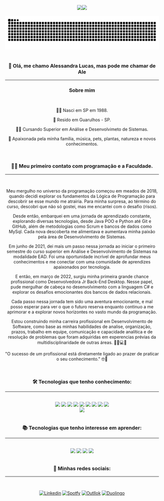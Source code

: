 
<div align = "center">
  <a href="https://github.com/AleLucasG">
  <img height = "180em" src = "https://github-readme-stats.vercel.app/api?username=AleLucasG&show_icons=true&theme=synthwave&include_all_commits=true&count_private=true" /><img height = "180em" src = "https://github-readme-stats.vercel.app/api/top-langs/?username=AleLucasG&layout=compact&langs_count=7&theme=synthwave" />
  </a>
</div>


<div style="display: inline_block"><br/>


<div align = "center">
<picture>
  <source media="(prefers-color-scheme: dark)" srcset="https://raw.githubusercontent.com/AleLucasG/AleLucasG/output/github-contribution-grid-snake-dark.svg">
  <source media="(prefers-color-scheme: dark)" srcset="https://raw.githubusercontent.com/AleLucasG/AleLucasG/output/github-contribution-grid-snake.svg">
  <img alt="github contribution grid snake animation" src="https://raw.githubusercontent.com/AleLucasG/AleLucasG/output/github-contribution-grid-snake.svg">
</picture>
<br><br>


### 👋 Olá, me chamo Alessandra Lucas, mas pode me chamar de Ale 
____________________________________________________________

###  Sobre mim
<div style="display: inline_block"><br/>

👶🏼 Nasci em SP em 1988.

🏡 Resido em Guarulhos - SP.

👩‍🎓 Cursando Superior em Análise e Desenvolvimeto de Sistemas.

🥰 Apaixonada pela minha família, música, pets, plantas, natureza e novos conhecimentos.

<div style="display: inline_block"><br/>

### 👩‍💻 **Meu primeiro contato com programação e a Faculdade.** 
____________________________________________________________
<div style="display: inline_block"><br/>

Meu mergulho no universo da programação começou em meados de 2018, quando decidi explorar os fundamentos da Lógica de Programação para descobrir se esse mundo me atrairia. Para minha surpresa, ao término do curso, descobri que não só gostei, mas me encantei com o desafio (risos).

Desde então, embarquei em uma jornada de aprendizado constante, explorando diversas tecnologias, desde Java POO e Python até Git e GitHub, além de metodologias como Scrum e bancos de dados como MySql. Cada nova descoberta me alimentava e aumentava minha paixão pela área de Desenvolvimento de Sistemas.

Em junho de 2021, dei mais um passo nessa jornada ao iniciar o primeiro semestre do curso superior em Análise e Desenvolvimento de Sistemas na modalidade EAD. Foi uma oportunidade incrível de aprofundar meus conhecimentos e me conectar com uma comunidade de aprendizes apaixonados por tecnologia.

E então, em março de 2022, surgiu minha primeira grande chance profissional como Desenvolvedora Jr Back-End Desktop. Nesse papel, pude mergulhar de cabeça no desenvolvimento com a linguagem C# e explorar os desafios emocionantes dos bancos de dados relacionais.

Cada passo nessa jornada tem sido uma aventura emocionante, e mal posso esperar para ver o que o futuro reserva enquanto continuo a me aprimorar e a explorar novos horizontes no vasto mundo da programação.

Estou construindo minha carreira profissional em Desenvolvimento de Software, como base as minhas habilidades de analise, organização, prazos, trabalho em equipe, comunicação e capacidade analítica e de resolução de problemas que foram adquiridas em experencias prévias da multidisciplinaridade de outras áreas. 🧑🏻💻🚀

"O sucesso de um profissional está diretamente ligado ao prazer de praticar o seu conhecimento." 🤓🚀
<div style="display: inline_block"><br/>

###  🛠 Tecnologias que tenho conhecimento:
____________________________________________________________
  
<div style="display: inline_block"><br/>
    <img align="center" alr="python" src=https://img.shields.io/badge/GitHub-100000?style=for-the-badge&logo=github&logoColor=white />
    <img align="center" alr="python" src="https://img.shields.io/badge/Python-3776AB?style=for-the-badge&logo=python&logoColor=white" />
    <img align="center" alr="python" src=https://img.shields.io/badge/MySQL-00000F?style=for-the-badge&logo=mysql&logoColor=white />
    <img align="center" alr="python" src=https://img.shields.io/badge/C%23-239120?style=for-the-badge&logo=c-sharp&logoColor=white />
    <img align="center" alr="python" src=https://img.shields.io/badge/.NET-5C2D91?style=for-the-badge&logo=.net&logoColor=white />
    <img align="center" alr="python" src=https://img.shields.io/badge/PostgreSQL-316192?style=for-the-badge&logo=postgresql&logoColor=white />
    <img align="center" alr="python" src=https://img.shields.io/badge/Oracle-F80000?style=for-the-badge&logo=Oracle&logoColor=white />
    <img align="center" alr="python" src=https://img.shields.io/badge/Visual_Studio-5C2D91?style=for-the-badge&logo=visual%20studio&logoColor=white />
    <img align="center" alr="python" src=https://img.shields.io/badge/Microsoft_Excel-217346?style=for-the-badge&logo=microsoft-excel&logoColor=white ><br/>
    <img align="center" alr="moword" src=https://img.shields.io/badge/Microsoft_Word-2B579A?style=for-the-badge&logo=microsoft-word&logoColor=white />
  
<div style="display: inline_block"><br/>
 
###  📚 Tecnologias que tenho interesse em aprender:
______________________________________________________________
<div style="display: inline_block"><br/>
    <img align="center" alr="python" src="https://img.shields.io/badge/Java-ED8B00?style=for-the-badge&logo=java&logoColor=white" />
    <img align="center" alr="python" src=https://img.shields.io/badge/HTML5-E34F26?style=for-the-badge&logo=html5&logoColor=white />
    <img align="center" alr="python" src=https://img.shields.io/badge/CSS3-1572B6?style=for-the-badge&logo=css3&logoColor=white />
    <img align="center" alr="python" src=https://img.shields.io/badge/JavaScript-F7DF1E?style=for-the-badge&logo=javascript&logoColor=black />
    
<div style="display: inline_block"><br/>

###  🔎 Minhas redes sociais:
_____________________________________________________
<div style="display: inline_block"><br/>

[![ Linkedin ](https://img.shields.io/badge/LinkedIn-0077B5?style=for-the-badge&logo=linkedin&logoColor=white)](https://www.linkedin.com/in/alessandra-lucas-4b9453104/)
[![ Spotfy ](https://img.shields.io/badge/Spotify-1ED760?&style=for-the-badge&logo=spotify&logoColor=white)](https://open.spotify.com/?nd=1)
[![ Outllok ](https://img.shields.io/badge/Microsoft_Outlook-0078D4?style=for-the-badge&logo=microsoft-outlook&logoColor=white)](https://outlook.live.com/mail/0/)
[![ Duolingo ](https://img.shields.io/badge/Duolingo-58CC02?style=for-the-badge&logo=Duolingo&logoColor=white)](https://pt.duolingo.com/profile/AleLucasG)
<div style="display: inline_block"><br/>



